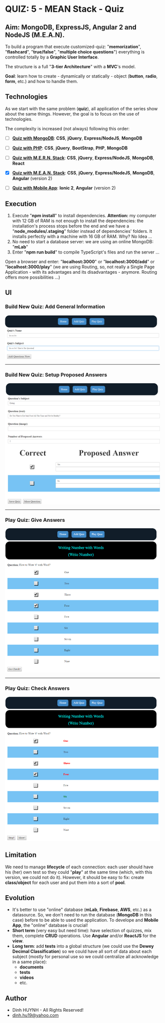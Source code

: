 # QUIZ: 5 - MEAN Stack - Quiz

## Aim: **MongoDB**, **ExpressJS**, **Angular 2** and **NodeJS** (**M.E.A.N**).

To build a program that execute customized-quiz: "**memorization**", "**flashcard**", "**true/false**", "**multiple choice questions**") everything is controlled totally by a **Graphic User Interface**.

The structure is a full "**3-tier Architecture**" with a **MVC**'s model.

**Goal**: learn how to create - dynamically or statically - object (**button**, **radio**, **form**, etc.) and how to handle them.

## Technologies
As we start with the same problem (**quiz**), all application of the series show about the same things. However, the goal is to focus on the use of technologies.

The complexity is increased (not always) following this order:

- [ ] [**Quiz with MongoDB**](https://github.com/DinhLeGaulois/quiz_clientServer_MongoDB): **CSS**, **jQuery**, **Express/NodeJS**, **MongoDB**
- [ ] [**Quiz with PHP**](https://github.com/DinhLeGaulois/quiz_PHP): **CSS**, **jQuery**, **BootStrap**, **PHP**, **MongoDB**
- [ ] [**Quiz with M.E.R.N. Stack**](https://github.com/DinhLeGaulois/quiz_clientServer_MongoDB_React): **CSS**, **jQuery**, **Express/NodeJS**, **MongoDB**, **React**
- [x] [**Quiz with M.E.A.N. Stack**](https://github.com/DinhLeGaulois/quiz_clientServer_MongoDB_Angular): **CSS**, **jQuery**, **Express/NodeJS**, **MongoDB**, **Angular** (version 2)
- [ ] [**Quiz with Mobile App**](https://github.com/DinhLeGaulois/quiz_MobileApp): **Ionic 2**, **Angular** (version 2)

 
## Execution
1. Execute "**npm install**" to install dependencies. **Attention:** my computer with 12 GB of RAM is not enough to install the dependencies: the installation's process stops before the end and we have a "**node_modules/.staging**" folder instead of dependencies' folders. It installs perfectly with a machine with 16 GB of RAM. Why? No Idea ...
2. No need to start a database server: we are using an online MongoDB: "**mLab**"
3. Enter "**npm run build**" to compile TypeScript's files and run the server ...

Open a browser and enter: "**localhost:3000**" or "**localhost:3000/add**" or "**localhost:3000/play**" (we are using Routing, so, not really a Single Page Application - with its advantages and its disadvantages - anymore. Routing offers more possibilities ...) 

## UI

### Build New Quiz: Add General Information
![alt text](assets/pics/add-general-info.jpg)

------

### Build New Quiz: Setup Proposed Answers
![alt text](assets/pics/add-question-info.jpg)

------

### Play Quiz: Give Answers
![alt text](assets/pics/play-enter-anwers.jpg)

------

### Play Quiz: Check Answers
![alt text](assets/pics/play-check-anwers.jpg)

## Limitation
We need to manage **lifecycle** of each connection: each user should have his (her) own test so they could "**play**" at the same time (which, with this version, we could not do it). However, it should be easy to fix: create **class/object** for each user and put them into a sort of **pool**.

## Evolution
* It's better to use "online" database (**mLab**, **Firebase**, **AWS**, etc.) as a datasource. So, we don't need to run the database (**MongoDB** in this case) before to be able to used the application. To develope and **Mobile App**, the "online" database is crucial!
* **Short term** (very easy but need time): have selection of quizzes, mix them, complete **CRUD** operations. Use **Angular** and/or **ReactJS** for the **view**.
* **Long term**: add **tests** into a global structure (we could use the **Dewey Decimal Classification**) so we could have all sort of data about each subject (mostly for personal use so we could centralize all acknowledge in a same place): 
	- **documents**
	- **tests**
	- **videos**
	- etc.

## Author
* Dinh HUYNH - All Rights Reserved!
* dinh.hu19@yahoo.com

